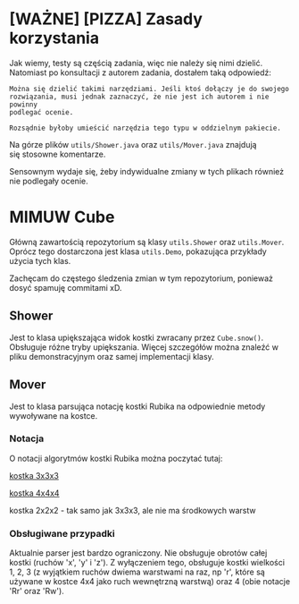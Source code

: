 # \[WAŻNE\] \[PIZZA\] Zasady korzystania

Jak wiemy, testy są częścią zadania, więc nie należy się nimi dzielić.
Natomiast po konsultacji z autorem zadania, dostałem taką odpowiedź:
```
Można się dzielić takimi narzędziami. Jeśli ktoś dołączy je do swojego
rozwiązania, musi jednak zaznaczyć, że nie jest ich autorem i nie powinny
podlegać ocenie.

Rozsądnie byłoby umieścić narzędzia tego typu w oddzielnym pakiecie. 
```
Na górze plików `utils/Shower.java` oraz `utils/Mover.java` znajdują się stosowne komentarze.

Sensownym wydaje się, żeby indywidualne zmiany w tych plikach również nie podlegały ocenie.

# MIMUW Cube

Główną zawartością repozytorium są klasy `utils.Shower` oraz `utils.Mover`.
Oprócz tego dostarczona jest klasa `utils.Demo`, pokazująca przykłady użycia tych klas.

Zachęcam do częstego śledzenia zmian w tym repozytorium, ponieważ dosyć spamuję commitami xD.

## Shower

Jest to klasa upiększająca widok kostki zwracany przez `Cube.snow()`. Obsługuje różne tryby upiększania.
Więcej szczegółów można znaleźć w pliku demonstracyjnym oraz samej implementacji klasy.

## Mover

Jest to klasa parsująca notację kostki Rubika na odpowiednie metody wywoływane na kostce.

### Notacja

O notacji algorytmów kostki Rubika można poczytać tutaj:

[kostka 3x3x3](https://jperm.net/3x3/moves)

[kostka 4x4x4](https://www.kewbz.co.uk/blogs/notations/4x4-cube-notations-guide-wca-official)

kostka 2x2x2 - tak samo jak 3x3x3, ale nie ma środkowych warstw

### Obsługiwane przypadki

Aktualnie parser jest bardzo ograniczony.
Nie obsługuje obrotów całej kostki (ruchów 'x', 'y' i 'z').
Z wyłączeniem tego, obsługuje kostki wielkości
1,
2,
3 (z wyjątkiem ruchów dwiema warstwami na raz, np 'r', które są używane w kostce 4x4 jako ruch wewnętrzną warstwą)
oraz 4 (obie notacje 'Rr' oraz 'Rw').
